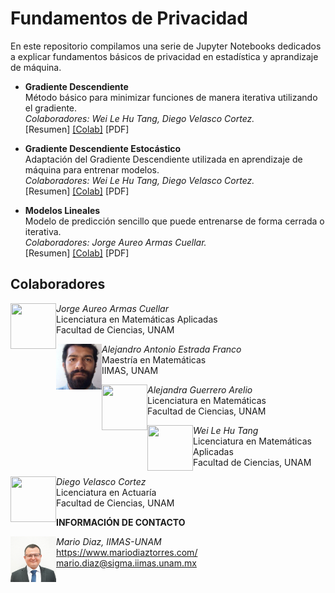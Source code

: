# Fundamentos de Privacidad

En este repositorio compilamos una serie de Jupyter Notebooks dedicados a explicar fundamentos básicos de privacidad en estadística y aprandizaje de máquina.

* <b>Gradiente Descendiente</b><br>
  Método básico para minimizar funciones de manera iterativa utilizando el gradiente.<br>
  <i>Colaboradores: Wei Le Hu Tang, Diego Velasco Cortez.</i><br>
  [Resumen] <a href="">[Colab]</a> [PDF]

* <b>Gradiente Descendiente Estocástico</b><br>
  Adaptación del Gradiente Descendiente utilizada en aprendizaje de máquina para entrenar modelos.<br>
  <i>Colaboradores: Wei Le Hu Tang, Diego Velasco Cortez.</i><br>
  [Resumen] <a href="">[Colab]</a> [PDF]

* <b>Modelos Lineales</b><br>
  Modelo de predicción sencillo que puede entrenarse de forma cerrada o iterativa.<br>
  <i>Colaboradores: Jorge Aureo Armas Cuellar.</i><br>
  [Resumen] <a href="">[Colab]</a> [PDF]





## Colaboradores

<img src="https://upload.wikimedia.org/wikipedia/commons/e/e0/SNice.svg" width="73" height="73" align="left"/><i>Jorge Aureo Armas Cuellar</i><br>Licenciatura en Matemáticas Aplicadas<br>Facultad de Ciencias, UNAM

<img src="/IMG/AlejandroEstrada.jpg" width="73" height="73" align="left"/><i>Alejandro Antonio Estrada Franco</i><br>Maestría en Matemáticas<br>IIMAS, UNAM

<img src="https://upload.wikimedia.org/wikipedia/commons/e/e0/SNice.svg" width="73" height="73" align="left"/><i>Alejandra Guerrero Arelio</i><br>Licenciatura en Matemáticas<br>Facultad de Ciencias, UNAM

<img src="https://upload.wikimedia.org/wikipedia/commons/e/e0/SNice.svg" width="73" height="73" align="left"/><i>Wei Le Hu Tang</i><br>Licenciatura en Matemáticas Aplicadas<br>Facultad de Ciencias, UNAM

<img src="https://upload.wikimedia.org/wikipedia/commons/e/e0/SNice.svg" width="73" height="73" align="left"/><i>Diego Velasco Cortez</i><br>Licenciatura en Actuaría<br>Facultad de Ciencias, UNAM



<b>INFORMACIÓN DE CONTACTO</b><br>

<img src="/IMG/MarioDiaz.jpg" width="73" height="73" align="left"/>
<i>Mario Diaz, IIMAS-UNAM</i><br>
<a href="https://www.mariodiaztorres.com/">https://www.mariodiaztorres.com/</a><br>
<a href="mailto:mario.diaz@sigma.iimas.unam.mx">mario.diaz@sigma.iimas.unam.mx</a>
